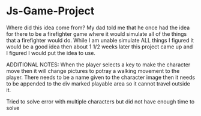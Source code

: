 # Js-Game-Project

Where did this idea come from?
My dad told me that he once had the idea for there to be a firefighter game where it would simulate all of the things that a firefighter would do. While I am unable simulate ALL things I figured it would be a good idea then about 1 1/2 weeks later this project came up and I figured I would put the idea to use.

ADDITIONAL NOTES:
When the player selects a key to make the character move then it will change pictures to potray a walking movement to the player.
There needs to be a name given to the character image then it needs to be appended to the div marked playable area so it cannot travel outside it.

Tried to solve error with multiple characters but did not have enough time to solve
